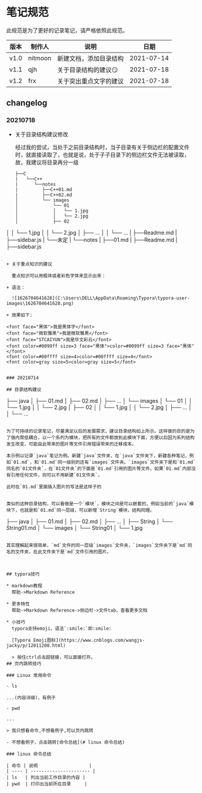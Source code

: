 # 笔记规范

此规范是为了更好的记录笔记，请严格依照此规范。


| 版本 | 制作人  | 说明                      | 日期       |
| ---- | ------- | ------------------------- | ---------- |
| v1.0 | nitmoon | 新建文档，添加目录结构    | 2021-07-14 |
| v1.1 | qjh     | 关于​目录​结构​的建议:smirk: | 2021-07-18 |
| v1.2 | frx     | 关于突出重点文字的建议    | 2021-07-18 |

## changelog

### 20210718

+ 关于目录结构建议修改

  经过我的尝试，当处于之前目录结构时，当子目录有关于侧边栏的配置文件时，就直接读取了，也就是说，处于子子目录下的侧边栏文件无法被读取，故，我建议将目录再分一级

  ```
  ├──C
  |   └──C++
  |      └──notes
  |         ├──C++01.md
  |         ├──C++02.md
  │         └── images
  │             └── 01
  │             │   └── 1.jpg
  │             │   └── 2.jpg
  │             ├── 02
│             │   └── 1.jpg
  │             │   └── 2.jpg
  │             ├── ...
  │             │   └── ...
  |      ├──Readme.md
  |      ├──sidebar.js
  |   └──未定
  |      └──notes
  |         ├──01.md
  |      ├──Readme.md
  |      ├──sidebar.js
  ```
  
+ 关于重点知识的建议

    重点知识可以用粗体或者彩色字体来显示出来：

  + 语法：

    ![1626704641628](C:\Users\DELL\AppData\Roaming\Typora\typora-user-images\1626704641628.png)

  + 效果如下:

  <font face="黑体">我是黑体字</font>
  <font face="微软雅黑">我是微软雅黑</font>
  <font face="STCAIYUN">我是华文彩云</font>
  <font color=#0099ff size=3 face="黑体">color=#0099ff size=3 face="黑体"</font>
  <font color=#00ffff size=4>color=#00ffff size=4</font>
  <font color=gray size=5>color=gray size=5</font>


### 20210714

## 目录结构建议

```
├── java
│   ├── 01.md
│   ├── 02.md
│   ├── ...
│   └── images
│       └── 01
│       │   └── 1.jpg
│       │   └── 2.jpg
│       ├── 02
│       │   └── 1.jpg
│       │   └── 2.jpg
│       ├── ...
│       │   └── ...

```

为了可持续的记录笔记，尽量满足以后的发展需求，建议目录结构如上所示。这样做的目的是为了强内聚低耦合，以一个系列为模块，把所有的文件都放到此模块下面，方便以后因为系列结构发生改变，可能由此带来的图片等文件引用错误带来的迁移成本。

本示例以记录`java`笔记为例。新建`java`文件夹，在`java`文件夹下，新建各种笔记，例如`01.md`，和`01.md`同一级别的还有`images`文件夹。`images`文件夹下是和`01.md`同名的`01文件夹`，在`01文件夹`的下面是`01.md`引用的图片等文件。如果`01.md`内部没有引用任何文件，则可以不用新建`01文件夹`。

此时在`01.md`里面插入图片的写法是这样子的

```
```

类似的这种目录结构，可以看做是一个`模块`，模块之间是可以嵌套的，例如当前的`java`模块下，也就是和`01.md`同一层级，可以新增`String`模块，结构同理。

```
├── java
│   ├── 01.md
│   ├── 02.md
│   ├── ...
│   ├── String
│       └── String01.md
│       └── images
│           └── String01
│               └── 1.jpg
```

其实理解起来很简单，`md`文件的同一层级`images`文件夹，`images`文件夹下是`md`同名的文件夹，在此文件夹下是`md`文件引用的图片。



## typora技巧

* markdown教程
  帮助->Markdown Reference
  
* 更多特性
  帮助->Markdown Reference->侧边栏->文件tab，查看更多文档
  
* 小技巧
  typora支持emoji，语法`:smile:`即:smile:
  
  [Typora Emoji图标](https://www.cnblogs.com/wangjs-jacky/p/12011208.html)
  
  > 按住ctrl点击超链接，可以直接打开。
## 页内跳转技巧

### Linux 常用命令

- ls

...(内容详细)，有例子

- pwd

...

> 我只想看命令,不想看例子,可以页内跳转

- 不想看例子，点击跳转[命令总结](# linux 命令总结)

### linux 命令总结

| 命令 | 说明                   |
| ---- | ---------------------- |
| ls   | 列出当前工作目录的内容 |
| pwd  | 打印出当前所在目录     |


